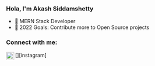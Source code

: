 ### Hola, I'm Akash Siddamshetty

- 🌱 MERN Stack Developer
- 🥅 2022 Goals: Contribute more to Open Source projects

### Connect with me:
[<img align="left" alt="Instagram" width="22px" src="https://cdn.jsdelivr.net/npm/simple-icons@v3/icons/instagram.svg" />][instagram]

<br />
<br />

[twitter]:https://twitter.com/4k4_s_h
[linkedin]:https://www.linkedin.com/in/akash-siddamshetty-a947b3216/
